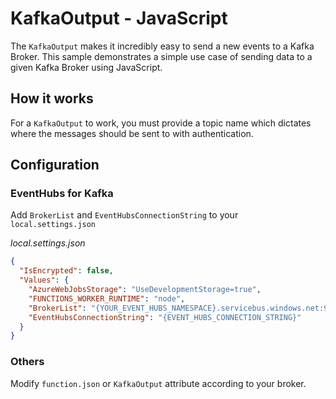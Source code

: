 # KafkaOutput - JavaScript

The `KafkaOutput` makes it incredibly easy to send a new events to a Kafka Broker. This sample demonstrates a simple use case of sending data to a given Kafka Broker using JavaScript.

## How it works

For a `KafkaOutput` to work, you must provide a topic name which dictates where the messages should be sent to with authentication.

## Configuration

### EventHubs for Kafka

Add `BrokerList` and `EventHubsConnectionString` to your `local.settings.json`

_local.settings.json_

```json
{
  "IsEncrypted": false,
  "Values": {
    "AzureWebJobsStorage": "UseDevelopmentStorage=true",
    "FUNCTIONS_WORKER_RUNTIME": "node",
    "BrokerList": "{YOUR_EVENT_HUBS_NAMESPACE}.servicebus.windows.net:9093",
    "EventHubsConnectionString": "{EVENT_HUBS_CONNECTION_STRING}"
  }
}
```

### Others

Modify `function.json` or `KafkaOutput` attribute according to your broker.